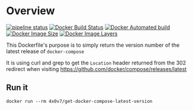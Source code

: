 # Overview

[![pipeline status](https://gitlab.com/andy.wilson/get-docker-compose-latest-version/badges/master/pipeline.svg)](https://gitlab.com/andy.wilson/get-docker-compose-latest-version/commits/master)
[![Docker Build Status](https://img.shields.io/docker/build/4x0v7/get-docker-compose-latest-version.svg)](https://hub.docker.com/r/4x0v7/get-docker-compose-latest-version)
[![Docker Automated build](https://img.shields.io/docker/automated/4x0v7/get-docker-compose-latest-version.svg)](https://hub.docker.com/r/4x0v7/get-docker-compose-latest-version)
[![Docker Image Size](https://img.shields.io/microbadger/image-size/4x0v7/get-docker-compose-latest-version.svg)](https://hub.docker.com/r/4x0v7/get-docker-compose-latest-version)
[![Docker Image Layers](https://img.shields.io/microbadger/layers/4x0v7/get-docker-compose-latest-version.svg)](https://hub.docker.com/r/4x0v7/get-docker-compose-latest-version)

This Dockerfile's purpose is to simply return the version number of the latest release of `docker-compose`

It is using curl and grep to get the `Location` header returned from the 302 redirect when visiting <https://github.com/docker/compose/releases/latest>

## Run it

    docker run --rm 4x0v7/get-docker-compose-latest-version
